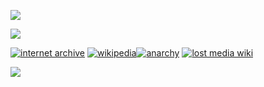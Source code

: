 ![](https://komarev.com/ghpvc/?username=pact-with-god&color=9E2A2B&style=plastic&label=VIEWERS&abbreviated=true)

![](https://file.garden/ZwJJ__yFCBBq7Txo/intarchive.png)

[![internet archive](https://file.garden/ZwJJ__yFCBBq7Txo/1200px-Internet_Archive_logo_and_wordmark.png)](https://archive.org/) [![wikipedia](https://file.garden/ZwJJ__yFCBBq7Txo/wikipedia.png)](https://en.wikipedia.org/wiki/Wikipedia)[![anarchy](https://file.garden/ZwJJ__yFCBBq7Txo/anarchist.png)](https://www.reddit.com/r/Anarchy101/wiki/nutshell/#wiki_anarchism_in_a_nutshell) [![lost media wiki](https://github.com/user-attachments/assets/de457c6e-6ad1-46e8-bd4d-5ed06ad5dbcc)](https://lostmediawiki.com/Home)


![](https://file.garden/ZwJJ__yFCBBq7Txo/intarchive.png)


